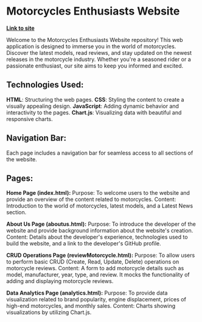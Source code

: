 # Motorcycles Enthusiasts Website

**[Link to site](http://myweb.usf.edu/~meenaaraviselvam/index.html)**

Welcome to the Motorcycles Enthusiasts Website repository! This web application is designed to immerse you in the world of motorcycles. Discover the latest models, read reviews, and stay updated on the newest releases in the motorcycle industry. Whether you're a seasoned rider or a passionate enthusiast, our site aims to keep you informed and excited.

## Technologies Used:

**HTML**: Structuring the web pages.
**CSS**: Styling the content to create a visually appealing design.
**JavaScript**: Adding dynamic behavior and interactivity to the pages.
**Chart.js**: Visualizing data with beautiful and responsive charts.

## Navigation Bar:
Each page includes a navigation bar for seamless access to all sections of the website.

## Pages:

**Home Page (index.html):**
Purpose: To welcome users to the website and provide an overview of the content related to motorcycles.
Content: Introduction to the world of motorcycles, latest models, and a Latest News section.

**About Us Page (aboutus.html):**
Purpose: To introduce the developer of the website and provide background information about the website's creation.
Content: Details about the developer's experience, technologies used to build the website, and a link to the developer's GitHub profile.

**CRUD Operations Page (reviewMotorcycle.html):**
Purpose: To allow users to perform basic CRUD (Create, Read, Update, Delete) operations on motorcycle reviews.
Content: A form to add motorcycle details such as model, manufacturer, year, type, and review. It mocks the functionality of adding and displaying motorcycle reviews.

**Data Analytics Page (analytics.html):**
Purpose: To provide data visualization related to brand popularity, engine displacement, prices of high-end motorcycles, and monthly sales.
Content: Charts showing visualizations by utilizing Chart.js.
